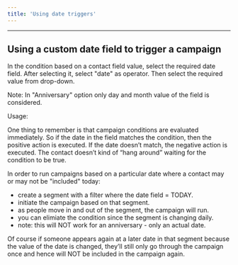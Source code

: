 ```yaml
---
title: 'Using date triggers'
---
```


---------------------
## Using a custom date field to trigger a campaign

In the condition based on a contact field value, select the required date field. After selecting it, select "date" as operator.
Then select the required value from drop-down.

Note: In "Anniversary" option only day and month value of the field is considered.

Usage:

One thing to remember is that campaign conditions are evaluated immediately.  So if the date in the field matches the condition, then the positive action is executed.  If the date doesn’t match, the negative action is executed.   The contact doesn’t kind of “hang around” waiting for the condition to be true.

In order to run campaigns based on a particular date where a contact may or may not be "included" today:
- create a segment with a filter where the date field = TODAY.
- initiate the campaign based on that segment.
- as people move in and out of the segment, the campaign will run.
- you can elimiate the condition since the segment is changing daily.
- note:  this will NOT work for an anniversary - only an actual date.

Of course if someone appears again at a later date in that segment because the value of the date is changed, they’ll still only go through the campaign once and hence will NOT be included in the campaign again.
